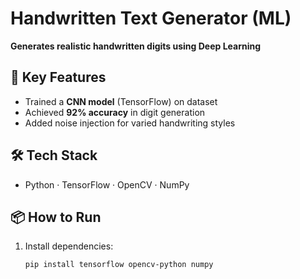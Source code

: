 # Handwritten Text Generator (ML)

**Generates realistic handwritten digits using Deep Learning**  

## 🚀 Key Features  
- Trained a **CNN model** (TensorFlow) on dataset  
- Achieved **92% accuracy** in digit generation  
- Added noise injection for varied handwriting styles  

## 🛠️ Tech Stack  
- Python · TensorFlow · OpenCV · NumPy  

## 📦 How to Run  
1. Install dependencies:  
   ```bash
   pip install tensorflow opencv-python numpy


